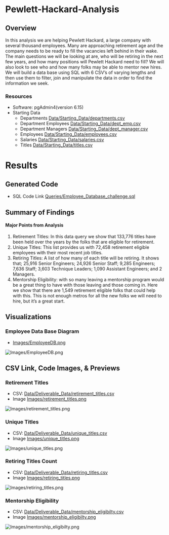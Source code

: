 # Pewlett-Hackard-Analysis

## Overview
In this analysis we are helping Pewlett Hackard, a large company with several thousand employees. Many are approaching retirement age and the company needs to be ready to fill the vacancies left behind in their wake. The main questions we will be looking at are, who will be retiring in the next few years, and how many positions will Pewlett Hackard need to fill? We will also look to see who and how many folks may be able to mentor new hires. We will build a data base using SQL with 6 CSV’s of varying lengths and then use them to filter, join and manipulate the data in order to find the information we seek.


### Resources

- Software: pgAdmin4(version 6.15)
- Starting Data
    - Departments [Data/Starting_Data/departments.csv](Data/Starting_Data/departments.csv)
    - Department Employees [Data/Starting_Data/dept_emp.csv](Data/Starting_Data/dept_emp.csv)
    - Department Managers [Data/Starting_Data/dept_manager.csv](Data/Starting_Data/dept_manager.csv)
    - Employees [Data/Starting_Data/employees.csv](Data/Starting_Data/employees.csv)
    - Salaries [Data/Starting_Data/salaries.csv](Data/Starting_Data/salaries.csv)
    - Titles [Data/Starting_Data/titles.csv](Data/Starting_Data/titles.csv)


# Results

## Generated Code 

- SQL Code Link [Queries/Employee_Database_challenge.sql](Queries/Employee_Database_challenge.sql)

## Summary of Findings 

#### Major Points from Analysis

1.	Retirement Titles: In this data query we show that 133,776 titles have been held over the years by the folks that are eligible for retirement. 
2.	Unique Titles: This list provides us with 72,458 retirement eligible employees with their most recent job titles. 
3.	Retiring Titles: A list of how many of each title will be retiring. It shows that; 25,916 Senior Engineers; 24,926 Senior Staff; 9,285 Engineers; 7,636 Staff; 3,603 Technique Leaders; 1,090 Assistant Engineers; and 2 Managers. 
4.	Mentorship Eligibility: with so many leaving a mentorship program would be a great thing to have with those leaving and those coming in. Here we show that there are 1,549 retirement eligible folks that could help with this. This is not enough metros for all the new folks we will need to hire, but it’s a great start. 


## Visualizations

### Employee Data Base Diagram  
- [Images/EmployeeDB.png](Images/EmployeeDB.png)

![Images/EmployeeDB.png](Images/EmployeeDB.png)

## CSV Link, Code Images, & Previews

### Retirement Titles
- CSV: [Data/Deliverable_Data/retirement_titles.csv](Data/Deliverable_Data/retirement_titles.csv)
- Image [Images/retirement_titles.png](Images/retirement_titles.png) 

![Images/retirement_titles.png](Images/retirement_titles.png)


### Unique Titles
- CSV: [Data/Deliverable_Data/unique_titles.csv](Data/Deliverable_Data/unique_titles.csv)
- Image [Images/unique_titles.png](Images/unique_titles.png)

![Images/unique_titles.png](Images/unique_titles.png)


### Retiring Titles Count
- CSV: [Data/Deliverable_Data/retiring_titles.csv](Data/Deliverable_Data/retiring_titles.csv) 
- Image [Images/retiring_titles.png](Images/retiring_titles.png)

![Images/retiring_titles.png](Images/retiring_titles.png)

### Mentorship Eligibility  
- CSV: [Data/Deliverable_Data/mentorship_eligibilty.csv](Data/Deliverable_Data/mentorship_eligibilty.csv)
- Image [Images/mentorship_eligibilty.png](Images/mentorship_eligibilty.png)

![Images/mentorship_eligibilty.png](Images/mentorship_eligibilty.png)
